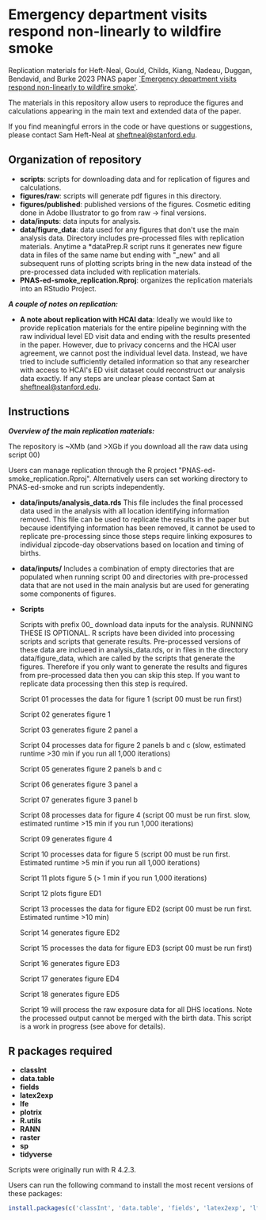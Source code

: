 # Emergency department visits respond non-linearly to wildfire smoke

Replication materials for Heft-Neal, Gould, Childs, Kiang, Nadeau, Duggan, Bendavid, and Burke 2023 PNAS paper [`Emergency department visits respond non-linearly to wildfire smoke'](link).

The materials in this repository allow users to reproduce the figures and calculations appearing in the main text and extended data of the paper.

If you find meaningful errors in the code or have questions or suggestions, please contact Sam Heft-Neal at sheftneal@stanford.edu.

## Organization of repository

* **scripts**: scripts for downloading data and for replication of figures and calculations.
* **figures/raw**: scripts will generate pdf figures in this directory.
* **figures/published**: published versions of the figures. Cosmetic editing done in Adobe Illustrator to go from raw -> final versions.
* **data/inputs**: data inputs for analysis.
* **data/figure_data**: data used for any figures that don't use the main analysis data. Directory includes pre-processed files with replication materials. Anytime a *dataPrep.R script runs it generates new figure data in files of the same name but ending with "_new" and all subsequent runs of plotting scripts bring in the new data instead of the pre-processed data included with replication materials.
* **PNAS-ed-smoke_replication.Rproj**: organizes the replication materials into an RStudio Project.





***A couple of notes on replication:***


* **A note about replication with HCAI data**: Ideally we would like to provide replication materials for the entire pipeline beginning with the raw individual level ED visit data and ending with the results presented in the paper. However, due to privacy concerns and the HCAI user agreement, we cannot post the individual level data. Instead, we have tried to include sufficiently detailed information so that any researcher with access to HCAI's ED visit dataset could reconstruct our analysis data exactly. If any steps are unclear please contact Sam at sheftneal@stanford.edu. 



## Instructions

***Overview of the main replication materials:***

The repository is ~XMb (and >XGb if you download all the raw data using script 00)

Users can manage replication through the R project "PNAS-ed-smoke_replication.Rproj". Alternatively users can set working directory to PNAS-ed-smoke and run scripts independently.

* **data/inputs/analysis_data.rds** This file includes the final processed data used in the analysis with all location identifying information removed. This file can be used to replicate the results in the paper but because identifying information has been removed, it cannot be used to replicate pre-processing since those steps require linking exposures to individual zipcode-day observations based on location and timing of births.

* **data/inputs/** Includes a combination of empty directories that are populated when running script 00 and directories with pre-processed data that are not used in the main analysis but are used for generating some components of figures.

* **Scripts**

    Scripts with prefix 00_ download data inputs for the analysis. RUNNING THESE IS OPTIONAL. R scripts have been divided into processing scripts and scripts that generate results. Pre-processed versions of these data are inclueed in analysis_data.rds, or in files in the directory data/figure_data, which are called by the scripts that generate the figures. Therefore if you only want to generate the results and figures from pre-processed data then you can skip this step. If you want to replicate data processing then this step is required.

    Script 01 processes the data for figure 1 (script 00 must be run first)

    Script 02 generates figure 1

    Script 03 generates figure 2 panel a

    Script 04 processes data for figure 2 panels b and c (slow, estimated runtime >30 min if you run all 1,000 iterations)

    Script 05 generates figure 2 panels b and c 

    Script 06 generates figure 3 panel a

    Script 07 generates figure 3 panel b

    Script 08 processes data for figure 4 (script 00 must be run first. slow, estimated runtime >15 min if you run 1,000 iterations)

    Script 09 generates figure 4

    Script 10 processes data for figure 5 (script 00 must be run first. Estimated runtime >5 min if you run all 1,000 iterations)

    Script 11 plots figure 5 (> 1 min if you run 1,000 iterations)

    Script 12 plots figure ED1

    Script 13 processes the data for figure ED2 (script 00 must be run first. Estimated runtime >10 min)

    Script 14 generates figure ED2

    Script 15 processes the data for figure ED3 (script 00 must be run first)

    Script 16 generates figure ED3

    Script 17 generates figure ED4

    Script 18 generates figure ED5

    Script 19 will process the raw exposure data for all DHS locations. Note the processed output cannot be merged with the birth data. This script is a work in progress (see above for details).



## R packages required
* **classInt**
* **data.table**
* **fields**
* **latex2exp**
* **lfe**
* **plotrix**
* **R.utils**
* **RANN**
* **raster**
* **sp**
* **tidyverse**

Scripts were originally run with R 4.2.3.

Users can run the following command to install the most recent versions of these packages:

```R
install.packages(c('classInt', 'data.table', 'fields', 'latex2exp', 'lfe', 'plotrix', 'R.utils', 'RANN', 'raster', 'sp', 'tidyverse'), dependencies = T)
```


 



